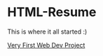 # HTML-Resume  

This is where it all started :)  

[Very First Web Dev Project](https://karthiknambiar135.github.io/HTML-Resume/)  
